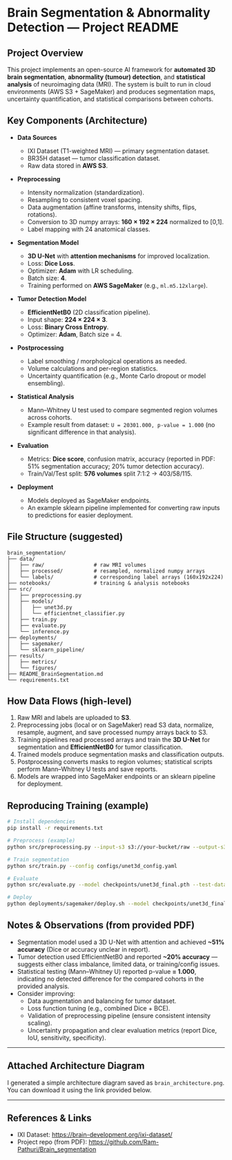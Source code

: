 # Brain Segmentation & Abnormality Detection — Project README

## Project Overview
This project implements an open-source AI framework for **automated 3D brain segmentation**, **abnormality (tumour) detection**, and **statistical analysis** of neuroimaging data (MRI). The system is built to run in cloud environments (AWS S3 + SageMaker) and produces segmentation maps, uncertainty quantification, and statistical comparisons between cohorts.

## Key Components (Architecture)
- **Data Sources**
  - IXI Dataset (T1-weighted MRI) — primary segmentation dataset.
  - BR35H dataset — tumor classification dataset.
  - Raw data stored in **AWS S3**.

- **Preprocessing**
  - Intensity normalization (standardization).
  - Resampling to consistent voxel spacing.
  - Data augmentation (affine transforms, intensity shifts, flips, rotations).
  - Conversion to 3D numpy arrays: **160 × 192 × 224** normalized to [0,1].
  - Label mapping with 24 anatomical classes.

- **Segmentation Model**
  - **3D U-Net** with **attention mechanisms** for improved localization.
  - Loss: **Dice Loss**.
  - Optimizer: **Adam** with LR scheduling.
  - Batch size: **4**.
  - Training performed on **AWS SageMaker** (e.g., `ml.m5.12xlarge`).

- **Tumor Detection Model**
  - **EfficientNetB0** (2D classification pipeline).
  - Input shape: **224 × 224 × 3**.
  - Loss: **Binary Cross Entropy**.
  - Optimizer: **Adam**, Batch size = 4.

- **Postprocessing**
  - Label smoothing / morphological operations as needed.
  - Volume calculations and per-region statistics.
  - Uncertainty quantification (e.g., Monte Carlo dropout or model ensembling).

- **Statistical Analysis**
  - Mann–Whitney U test used to compare segmented region volumes across cohorts.
  - Example result from dataset: `U = 20301.000, p-value = 1.000` (no significant difference in that analysis).

- **Evaluation**
  - Metrics: **Dice score**, confusion matrix, accuracy (reported in PDF: 51% segmentation accuracy; 20% tumor detection accuracy).
  - Train/Val/Test split: **576 volumes** split 7:1:2 → 403/58/115.

- **Deployment**
  - Models deployed as SageMaker endpoints.
  - An example sklearn pipeline implemented for converting raw inputs to predictions for easier deployment.

## File Structure (suggested)
```
brain_segmentation/
├── data/
│   ├── raw/                # raw MRI volumes
│   ├── processed/          # resampled, normalized numpy arrays
│   └── labels/             # corresponding label arrays (160x192x224)
├── notebooks/              # training & analysis notebooks
├── src/
│   ├── preprocessing.py
│   ├── models/
│   │   ├── unet3d.py
│   │   └── efficientnet_classifier.py
│   ├── train.py
│   ├── evaluate.py
│   └── inference.py
├── deployments/
│   ├── sagemaker/
│   └── sklearn_pipeline/
├── results/
│   ├── metrics/
│   └── figures/
├── README_BrainSegmentation.md
└── requirements.txt
```

## How Data Flows (high-level)
1. Raw MRI and labels are uploaded to **S3**.
2. Preprocessing jobs (local or on SageMaker) read S3 data, normalize, resample, augment, and save processed numpy arrays back to S3.
3. Training pipelines read processed arrays and train the **3D U-Net** for segmentation and **EfficientNetB0** for tumor classification.
4. Trained models produce segmentation masks and classification outputs.
5. Postprocessing converts masks to region volumes; statistical scripts perform Mann–Whitney U tests and save reports.
6. Models are wrapped into SageMaker endpoints or an sklearn pipeline for deployment.

## Reproducing Training (example)
```bash
# Install dependencies
pip install -r requirements.txt

# Preprocess (example)
python src/preprocessing.py --input-s3 s3://your-bucket/raw --output-s3 s3://your-bucket/processed

# Train segmentation
python src/train.py --config configs/unet3d_config.yaml

# Evaluate
python src/evaluate.py --model checkpoints/unet3d_final.pth --test-data data/processed/test

# Deploy
python deployments/sagemaker/deploy.sh --model checkpoints/unet3d_final.pth
```

## Notes & Observations (from provided PDF)
- Segmentation model used a 3D U-Net with attention and achieved **~51% accuracy** (Dice or accuracy unclear in report).
- Tumor detection used EfficientNetB0 and reported **~20% accuracy** — suggests either class imbalance, limited data, or training/config issues.
- Statistical testing (Mann–Whitney U) reported p-value **= 1.000**, indicating no detected difference for the compared cohorts in the provided analysis.
- Consider improving:
  - Data augmentation and balancing for tumor dataset.
  - Loss function tuning (e.g., combined Dice + BCE).
  - Validation of preprocessing pipeline (ensure consistent intensity scaling).
  - Uncertainty propagation and clear evaluation metrics (report Dice, IoU, sensitivity, specificity).

---

## Attached Architecture Diagram
I generated a simple architecture diagram saved as `brain_architecture.png`. You can download it using the link provided below.

---

## References & Links
- IXI Dataset: https://brain-development.org/ixi-dataset/
- Project repo (from PDF): https://github.com/Ram-Pathuri/Brain_segmentation

